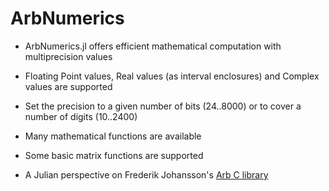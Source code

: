 # ArbNumerics

- ArbNumerics.jl offers efficient mathematical computation with multiprecision values

- Floating Point values, Real values (as interval enclosures) and Complex values are supported

- Set the precision to a given number of bits (24..8000) or to cover a number of digits (10..2400)

- Many mathematical functions are available

- Some basic matrix functions are supported

- A Julian perspective on Frederik Johansson's [Arb C library](http://arblib.org/)


